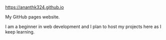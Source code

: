 https://ananthk324.github.io

My GitHub pages website.

I am a beginner in web development and I plan to host my projects here as I keep learning.
